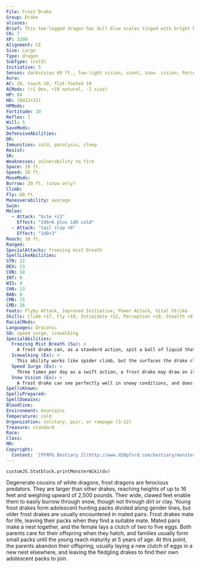 ```yaml
---
File: Frost Drake
Group: Drake
aliases: 
Brief: This two-legged dragon has dull blue scales tinged with bright blue ice. A freezing mist issues from between its powerful jaws.
CR: 7
XP: 3200
Alignment: CE
Size: Large
Type: dragon
SubType: (cold)
Initiative: 5
Senses: darkvision 60 ft., low-light vision, scent, snow  vision; Perception +10
Aura: 
AC: 20, touch 10, flat-footed 19
ACMods: (+1 Dex, +10 natural, -1 size)
HP: 84
HD: (8d12+32)
HPMods: 
Fortitude: 10
Reflex: 7
Will: 5
SaveMods: 
DefensiveAbilities: 
DR: 
Immunities: cold, paralysis, sleep
Resist: 
SR: 
Weaknesses: vulnerability to fire
Space: 10 ft.
Speed: 20 ft.
MoveMods: 
Burrow: 20 ft. (snow only)
Climb: 
Fly: 60 ft.
Maneuverability: average
Swim: 
Melee: 
  - Attack: "bite +13"
    Effect: "2d6+6 plus 1d6 cold"
  - Attack: "tail slap +8"
    Effect: "1d8+3"
Reach: 10 ft.
Ranged: 
SpecialAttacks: freezing mist breath
SpellLikeAbilities: 
STR: 22
DEX: 13
CON: 18
INT: 8
WIS: 9
CHA: 13
BAB: 8
CMB: 15
CMD: 26
Feats: Flyby Attack, Improved Initiative, Power Attack, Vital Strike
Skills: Climb +17, Fly +10, Intimidate +12, Perception +10, Stealth +8
RacialMods: 
Languages: Draconic
SQ: speed surge, icewalking
SpecialAbilities:
  Freezing Mist Breath (Su): >
    A frost drake can, as a standard action, spit a ball of liquid that bursts into a cloud of freezing mist. This attack has a range of 60 feet and deals 7d6 points of cold damage (DC 18 Reflex half) to all creatures in a 20-foot-radius spread. The mist cakes all surfaces in the area with a sheet of slippery ice that turns the area into difficult terrain for 2d4 rounds, after which the ice cracks or melts enough to revert to the normal terrain features in the area. Once a frost drake has used its freezing mist breath, it cannot do so again for 1d6 rounds. The Reflex save is Constitution-based.
  Icewalking (Ex): >
    This ability works like spider climb, but the surfaces the drake climbs must be icy. It can move across icy surfaces without penalty and does not need to make Acrobatics checks to run or charge on ice.
  Speed Surge (Ex): >
    Three times per day as a swift action, a frost drake may draw on its draconic heritage for a boost of strength and speed to take an additional move action in that round.
  Snow Vision (Ex): >
    A frost drake can see perfectly well in snowy conditions, and does not take any penalties on Perception checks while in snow.
SpellsKnown: 
SpellsPrepared: 
SpellDomains: 
Bloodline: 
Environment: mountains
Temperature: cold
Organization: solitary, pair, or rampage (3-12)
Treasure: standard
Race: 
Class: 
MR: 
Copyright:
  Content: '[PFRPG Bestiary 2](http://www.d20pfsrd.com/bestiary/monster-listings/dragons/drake-frost)'
---
```

```dataviewjs
customJS.Statblock.printMonsterWiki(dv)
```
Degenerate cousins of white dragons, frost dragons are ferocious predators. They are larger than other drakes, reaching heights of up to 16 feet and weighing upward of 2,500 pounds. Their wide, clawed feet enable them to easily burrow through snow, though not through dirt or clay.  Young frost drakes form adolescent hunting packs divided along gender lines, but older frost drakes are usually encountered in mated pairs. Frost drakes mate for life, leaving their packs when they find a suitable mate.  Mated pairs make a nest together, and the female lays a clutch of two to five eggs. Both parents care for their offspring when they hatch, and families usually form small packs until the young reach maturity at 5 years of age. At this point, the parents abandon their offspring, usually laying a new clutch of eggs in a new nest elsewhere, and leaving the fledgling drakes to find their own adolescent packs to join.
